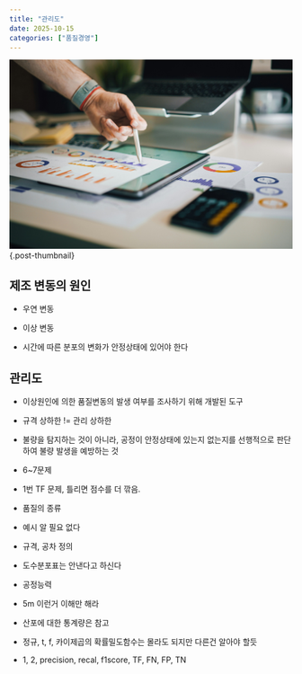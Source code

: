 ```yaml
---
title: "관리도"
date: 2025-10-15
categories: ["품질경영"]
---
```


![](/img/stat-thumb.jpg){.post-thumbnail}

## 제조 변동의 원인

- 우연 변동
- 이상 변동
    
- 시간에 따른 분포의 변화가 안정상태에 있어야 한다

## 관리도

- 이상원인에 의한 품질변동의 발생 여부를 조사하기 위해 개발된 도구
- 규격 상하한 != 관리 상하한
- 불량을 탐지하는 것이 아니라, 공정이 안정상태에 있는지 없는지를 선행적으로 판단하여 불량 발생을 예방하는 것

- 6~7문제 
- 1번 TF 문제, 틀리면 점수를 더 깎음.
- 품질의 종류
- 예시 알 필요 없다
- 규격, 공차 정의
- 도수분포표는 안낸다고 하신다
- 공정능력
- 5m 이런거 이해만 해라
- 산포에 대한 통계량은 참고
- 정규, t, f, 카이제곱의 확률밀도함수는 몰라도 되지만 다른건 알아야 할듯
- 1, 2, precision, recal, f1score, TF, FN, FP, TN

